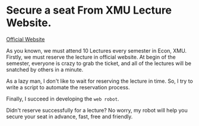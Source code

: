 # Secure a seat From XMU Lecture Website.

[Official Website](http://event.wisesoe.com/)

As you known, we must attend 10 Lectures every semester	 in Econ, XMU. Firstly, we must reserve the lecture in official website. At begin of the semester, everyone is crazy to grab the ticket, and all of the lectures will be snatched by others in a minute.

As a lazy man, I don't like to wait for reserving the lecture in time. So, I try to write a script to automate the reservation process.

Finally, I succeed in developing the `web robot`.

Didn't reserve successfully for a lecture? No worry, my robot will help you secure your seat in advance, fast, free and friendly.
